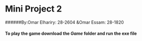 # Mini Project 2
######By:Omar Elhariry: 28-2604  &Omar Essam: 28-1820


#### To play the game download the *Game* folder and run the exe file

